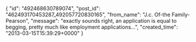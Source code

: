  {
   "id": "492468630789074",
   "post_id": "462493170453287_492057720830165",
   "from_name": "J.c. Of-the Family-Pearson",
   "message": "exactly sounds right, an application is equal to begging, pretty much like employment applications...",
   "created_time": "2013-03-15T15:39:29+0000"
 }
